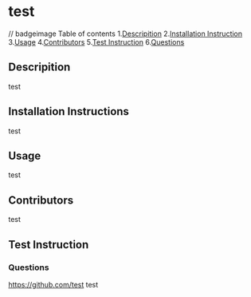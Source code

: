 # test
  // badgeimage
  Table of contents
  1.[Descripition](#-Descripition)
  2.[Installation Instruction](#Installation-Instructions)
  3.[Usage](#Usage) 
  4.[Contributors](#Contributors)
  5.[Test Instruction](#Test-Instruction)
  6.[Questions](#Questions)


  ## Descripition 
  test

  
  ## Installation Instructions 
  test


  ## Usage 
  test

  ## Contributors
  test

  ## Test Instruction 

  
  ### Questions 
  https://github.com/test
  test

  